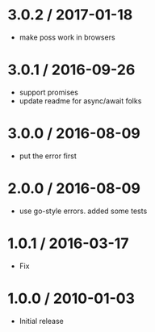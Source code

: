 
3.0.2 / 2017-01-18
==================

  * make poss work in browsers

3.0.1 / 2016-09-26
==================

  * support promises
  * update readme for async/await folks

3.0.0 / 2016-08-09
==================

  * put the error first

2.0.0 / 2016-08-09
==================

  * use go-style errors. added some tests

1.0.1 / 2016-03-17
==================

* Fix

1.0.0 / 2010-01-03
==================

  * Initial release
